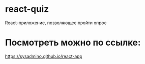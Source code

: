 # react-quiz
React-приложение, позволяющее пройти опрос

# Посмотреть можно по ссылке:
https://sysadmino.github.io/react-app
